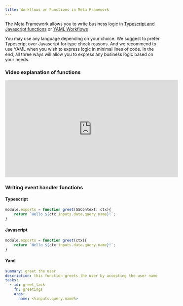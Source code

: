 ```yaml
---
title: Workflows or Functions in Meta Framework
---
```


The Meta Framework allows you to write business logic in [Typescript and Javascript functions](/docs/microservices-framework/workflows/native-language-functions.md) or [YAML Workflows](./yaml-workflows/overview.md)

You may use any language depending on your choice. We suggest to prefer Typescript over Javascript for type check reasons. And we recommend to use YAML when you wish to express logic in minimal lines of code. In the end, all three ways will allow you to express any business logic based on  your needs.


### Video explanation of functions

<!-- <div style={{ margin: '20px auto', textAlign: 'center' }}>
  <iframe width="560" height="315" src="https://www.youtube.com/embed/66TxoXEPKUc" frameBorder="0" allowFullScreen></iframe>
</div> -->

<div style={{ margin: '20px auto', textAlign: 'center' }}>
  <iframe width="560" height="315" src="https://www.youtube.com/embed/E33GqpTr4iw?si=Er9oRp9L6YzH8EJt" frameBorder="0" allowFullScreen></iframe>
</div>

### Writing event handler functions
#### Typescript
```typescript
module.exports = function greet(GSContext: ctx){
    return `Hello ${ctx.inputs.data.query.name}!`;
}
```
#### Javascript
```javascript
module.exports = function greet(ctx){
    return `Hello ${ctx.inputs.data.query.name}!`;
}
```

#### Yaml
```yaml
summary: greet the user
description: this function greets the user by accepting the user name
tasks:
  - id: greet_task
    fn: greetings
    args:
      name: <%inputs.query.name%>
```